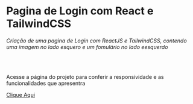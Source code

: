 <h1>Pagina de Login com React e TailwindCSS</h1>
<h6>Criação de uma pagina de Login com ReactJS e TailwindCSS, contendo uma imagem no lado esquero e um fomulário no lado eesquerdo</h6>
<br>
<p>
Acesse a página do projeto para conferir a responsividade e as funcionalidades que apresentra
</p>
<a href="https://login-page-khaki-six.vercel.app">Clique Aqui</a>
